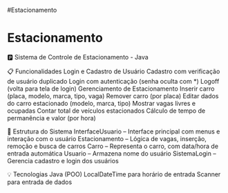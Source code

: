 #Estacionamento
# Estacionamento
🅿️ Sistema de Controle de Estacionamento - Java

📋 Funcionalidades
Login e Cadastro de Usuário
Cadastro com verificação de usuário duplicado
Login com autenticação (senha oculta com *)
Logoff (volta para tela de login)
Gerenciamento de Estacionamento
Inserir carro (placa, modelo, marca, tipo, vaga)
Remover carro (por placa)
Editar dados do carro estacionado (modelo, marca, tipo)
Mostrar vagas livres e ocupadas
Contar total de veículos estacionados
Cálculo de tempo de permanência e valor (por hora)

🧱 Estrutura do Sistema
InterfaceUsuario – Interface principal com menus e interação com o usuário
Estacionamento – Lógica de vagas, inserção, remoção e busca de carros
Carro – Representa o carro, com data/hora de entrada automática
Usuario – Armazena nome do usuário
SistemaLogin – Gerencia cadastro e login dos usuários

💡 Tecnologias
Java (POO)
LocalDateTime para horário de entrada
Scanner para entrada de dados
